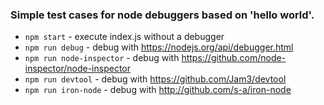 ### Simple test cases for node debuggers based on 'hello world'.

- `npm start` - execute index.js without a debugger
- `npm run debug` - debug with https://nodejs.org/api/debugger.html
- `npm run node-inspector` - debug with https://github.com/node-inspector/node-inspector
- `npm run devtool` - debug with https://github.com/Jam3/devtool
- `npm run iron-node` - debug with http://github.com/s-a/iron-node
